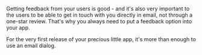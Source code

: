 Getting feedback from your users is good - and it's also very important to the users to be able to get in touch with you directly in email, not through a one-star review. That's why you always need to put a feedback option into your app.

For the very first release of your precious little app, it's more than enough to use an email dialog.